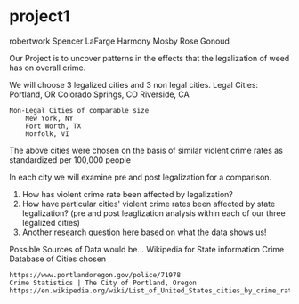 # project1
robertwork
Spencer LaFarge
Harmony Mosby
Rose Gonoud

Our Project is to uncover patterns in the effects that the legalization of weed has on overall crime. 

We will choose 3 legalized cities and 3 non legal cities.
    Legal Cities:
        Portland, OR
        Colorado Springs, CO
        Riverside, CA

    Non-Legal Cities of comparable size
        New York, NY
        Fort Worth, TX
        Norfolk, VI

The above cities were chosen on the basis of similar violent crime rates as standardized per 100,000 people

In each city we will examine pre and post legalization for a comparison.
   1. How has violent crime rate been affected by legalization?
   2. How have particular cities' violent crime rates been affected by state legalization? (pre and post leaglization analysis within each of our three legalized cities)
   3. Another research question here based on what the data shows us!

Possible Sources of Data would be...
    Wikipedia for State information
    Crime Database of Cities chosen

    https://www.portlandoregon.gov/police/71978
    Crime Statistics | The City of Portland, Oregon
    https://en.wikipedia.org/wiki/List_of_United_States_cities_by_crime_rate#Crime_rates_per_100,000_people_per_year